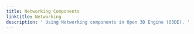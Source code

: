 ```yaml
---
title: Networking Components
linktitle: Networking
description: ' Using Networking components in Open 3D Engine (O3DE). '
---
```

